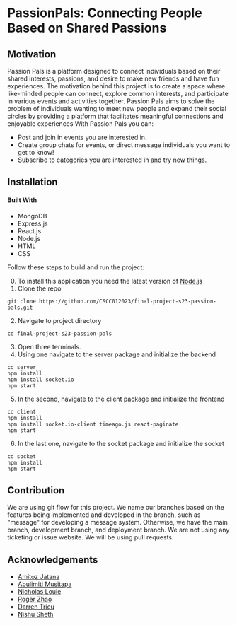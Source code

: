 # PassionPals: Connecting People Based on Shared Passions
## Motivation
Passion Pals is a platform designed to connect individuals based on their shared interests, passions, and desire to make new friends and have fun experiences. The motivation behind this project is to create a space where like-minded people can connect, explore common interests, and participate in various events and activities together. Passion Pals aims to solve the problem of individuals wanting to meet new people and expand their social  circles by providing a platform that facilitates meaningful connections and enjoyable experiences
With Passion Pals you can:
- Post and join in events you are interested in.
- Create group chats for events, or direct message individuals you want to get to know!
- Subscribe to categories you are interested in and try new things.


## Installation
#### Built With
 - MongoDB
 - Express.js
 - React.js
 - Node.js
 - HTML
 - CSS

Follow these steps to build and run the project:

0. To install this application you need the latest version of [Node.js](https://nodejs.org/en/download/)
1. Clone the repo
```
git clone https://github.com/CSCC012023/final-project-s23-passion-pals.git
```
2. Navigate to project directory
```
cd final-project-s23-passion-pals
```
3. Open three terminals. 
4. Using one navigate to the server package and initialize the backend
```
cd server
npm install
npm install socket.io
npm start
```
5. In the second, navigate to the client package and initialize the frontend
```
cd client
npm install
npm install socket.io-client timeago.js react-paginate
npm start
```
6. In the last one, navigate to the socket package and initialize the socket
```
cd socket
npm install
npm start
```

## Contribution
We are using git flow for this project. We name our branches based on the features being implemented and developed in the branch, such as "message" for developing a message system. Otherwise, we have the main branch, development branch, and deployment branch. We are not using any ticketing or issue website. We will be using pull requests.

## Acknowledgements
- [Amitoz Jatana](https://github.com/A-Jatana)
- [Abulimiti Musitapa](https://github.com/Mustafa0503)
- [Nicholas Louie](https://github.com/ExuApplePie)
- [Roger Zhao](https://github.com/zhaoroger)
- [Darren Trieu](https://github.com/Pyrunix)
- [Nishu Sheth](https://github.com/nishus24)

